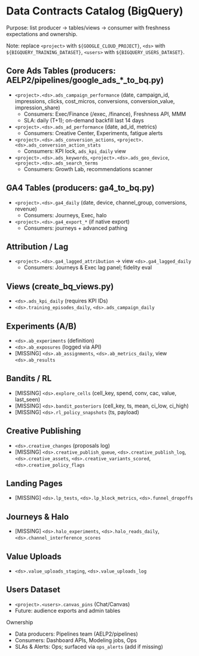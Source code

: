 # Data Contracts Catalog (BigQuery)

Purpose: list producer → tables/views → consumer with freshness expectations and ownership.

Note: replace `<project>` with `${GOOGLE_CLOUD_PROJECT}`, `<ds>` with `${BIGQUERY_TRAINING_DATASET}`, `<users>` with `${BIGQUERY_USERS_DATASET}`.

## Core Ads Tables (producers: AELP2/pipelines/google_ads_*_to_bq.py)
- `<project>.<ds>.ads_campaign_performance` (date, campaign_id, impressions, clicks, cost_micros, conversions, conversion_value, impression_share)
  - Consumers: Exec/Finance (/exec, /finance), Freshness API, MMM
  - SLA: daily (T+1); on-demand backfill last 14 days
- `<project>.<ds>.ads_ad_performance` (date, ad_id, metrics)
  - Consumers: Creative Center, Experiments, fatigue alerts
- `<project>.<ds>.ads_conversion_actions`, `<project>.<ds>.ads_conversion_action_stats`
  - Consumers: KPI lock, `ads_kpi_daily` view
- `<project>.<ds>.ads_keywords`, `<project>.<ds>.ads_geo_device`, `<project>.<ds>.ads_search_terms`
  - Consumers: Growth Lab, recommendations scanner

## GA4 Tables (producers: ga4_to_bq.py)
- `<project>.<ds>.ga4_daily` (date, device, channel_group, conversions, revenue)
  - Consumers: Journeys, Exec, halo
- `<project>.<ds>.ga4_export_*` (if native export)
  - Consumers: journeys + advanced pathing

## Attribution / Lag
- `<project>.<ds>.ga4_lagged_attribution` → view `<ds>.ga4_lagged_daily`
  - Consumers: Journeys & Exec lag panel; fidelity eval

## Views (create_bq_views.py)
- `<ds>.ads_kpi_daily` (requires KPI IDs)
- `<ds>.training_episodes_daily`, `<ds>.ads_campaign_daily`

## Experiments (A/B)
- `<ds>.ab_experiments` (definition)
- `<ds>.ab_exposures` (logged via API)
- [MISSING] `<ds>.ab_assignments`, `<ds>.ab_metrics_daily`, view `<ds>.ab_results`

## Bandits / RL
- [MISSING] `<ds>.explore_cells` (cell_key, spend, conv, cac, value, last_seen)
- [MISSING] `<ds>.bandit_posteriors` (cell_key, ts, mean, ci_low, ci_high)
- [MISSING] `<ds>.rl_policy_snapshots` (ts, payload)

## Creative Publishing
- `<ds>.creative_changes` (proposals log)
- [MISSING] `<ds>.creative_publish_queue`, `<ds>.creative_publish_log`, `<ds>.creative_assets`, `<ds>.creative_variants_scored`, `<ds>.creative_policy_flags`

## Landing Pages
- [MISSING] `<ds>.lp_tests`, `<ds>.lp_block_metrics`, `<ds>.funnel_dropoffs`

## Journeys & Halo
- [MISSING] `<ds>.halo_experiments`, `<ds>.halo_reads_daily`, `<ds>.channel_interference_scores`

## Value Uploads
- `<ds>.value_uploads_staging`, `<ds>.value_uploads_log`

## Users Dataset
- `<project>.<users>.canvas_pins` (Chat/Canvas)
- Future: audience exports and admin tables

Ownership
- Data producers: Pipelines team (AELP2/pipelines)
- Consumers: Dashboard APIs, Modeling jobs, Ops
- SLAs & Alerts: Ops; surfaced via `ops_alerts` (add if missing)

